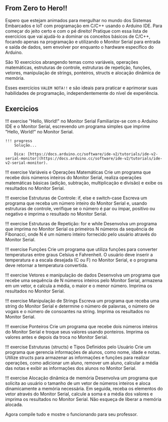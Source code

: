 ## From Zero to Hero!! 

Espero que estejam animados para mergulhar no mundo dos Sistemas Embarcados e IoT com programação em C/C++ usando o Arduino IDE. Para começar do jeito certo e com o pé direito! Pratique com essa lista de exercícios que vai ajudá-lo a dominar os conceitos básicos de C/C++, focando apenas na programação e utilizando o Monitor Serial para entrada e saída de dados, sem envolver por enquanto o hardware específico do Arduino.

São 10 exercícios abrangendo temas como variáveis, operações matemáticas, estruturas de controle, estruturas de repetição, funções, vetores, manipulação de strings, ponteiros, structs e alocação dinâmica de memória. 

Esses exercícios ``VALEM NOTA!!`` e são ideais para praticar e aprimorar suas habilidades de programação, independentemente do nível de experiência.


## Exercicios

!!! exercise
    "Hello, World!" no Monitor Serial
    Familiarize-se com o Arduino IDE e o Monitor Serial, escrevendo um programa simples que imprime "Hello, World!" no Monitor Serial.

    !!! progress
        Solução...

        Dica: [https://docs.arduino.cc/software/ide-v2/tutorials/ide-v2-serial-monitor](https://docs.arduino.cc/software/ide-v2/tutorials/ide-v2-serial-monitor).


!!! exercise
    Variáveis e Operações Matemáticas
    Crie um programa que recebe dois números inteiros do Monitor Serial, realiza operações matemáticas básicas (adição, subtração, multiplicação e divisão) e exibe os resultados no Monitor Serial.


!!! exercise
    Estruturas de Controle: if, else e switch-case
    Escreva um programa que receba um número inteiro do Monitor Serial e, usando estruturas de controle, verifique se o número é par ou ímpar, positivo ou negativo e imprima o resultado no Monitor Serial.


!!! exercise
    Estruturas de Repetição: for e while
    Desenvolva um programa que imprima no Monitor Serial os primeiros N números da sequência de Fibonacci, onde N é um número inteiro fornecido pelo usuário através do Monitor Serial.


!!! exercise
    Funções
    Crie um programa que utiliza funções para converter temperaturas entre graus Celsius e Fahrenheit. O usuário deve inserir a temperatura e a escala desejada (C ou F) no Monitor Serial, e o programa deve retornar a temperatura convertida.
    


!!! exercise
    Vetores e manipulação de dados
    Desenvolva um programa que recebe uma sequência de N números inteiros pelo Monitor Serial, armazena em um vetor, e calcula a média, o maior e o menor número. Imprima os resultados no Monitor Serial.


!!! exercise
    Manipulação de Strings
    Escreva um programa que receba uma string do Monitor Serial e determine o número de palavras, o número de vogais e o número de consoantes na string. Imprima os resultados no Monitor Serial.
    


!!! exercise
    Ponteiros
    Crie um programa que recebe dois números inteiros do Monitor Serial e troque seus valores usando ponteiros. Imprima os valores antes e depois da troca no Monitor Serial.


!!! exercise
    Estruturas (structs) e Tipos Definidos pelo Usuário
    Crie um programa que gerencia informações de alunos, como nome, idade e notas. Utilize structs para armazenar as informações e funções para realizar operações, como adicionar um aluno, remover um aluno, calcular a média das notas e exibir as informações dos alunos no Monitor Serial.


!!! exercise
    Alocação dinâmica de memória
    Desenvolva um programa que solicita ao usuário o tamanho de um vetor de números inteiros e aloca dinamicamente a memória necessária. Em seguida, receba os elementos do vetor através do Monitor Serial, calcule a soma e a média dos valores e imprima os resultados no Monitor Serial. Não esqueça de liberar a memória alocada.

Agora compile tudo e mostre o funcionando para seu professor.